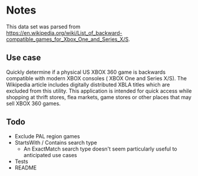 # Notes

This data set was parsed from <https://en.wikipedia.org/wiki/List_of_backward-compatible_games_for_Xbox_One_and_Series_X/S>.

## Use case

Quickly determine if a physical US XBOX 360 game is backwards compatible with modern XBOX consoles ( XBOX One and Series X/S). The Wikipedia article includes digitally distributed XBLA titles which are excluded from this utility. This application is intended for quick access while shopping at thrift stores, flea markets, game stores or other places that may sell XBOX 360 games.

## Todo

- Exclude PAL region games
- StartsWith / Contains search type
  - An ExactMatch search type doesn't seem particularly useful to anticipated use cases
- Tests
- README
